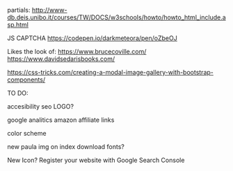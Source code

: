 

partials:
http://www-db.deis.unibo.it/courses/TW/DOCS/w3schools/howto/howto_html_include.asp.html

JS CAPTCHA
https://codepen.io/darkmeteora/pen/oZbeOJ

Likes the look of:
https://www.brucecoville.com/
https://www.davidsedarisbooks.com/

<!-- bootstrap modal carouse -->
https://css-tricks.com/creating-a-modal-image-gallery-with-bootstrap-components/

TO DO:
<!-- Lower img file size -->
accesibility
seo
LOGO?
<!-- cross browser consistency -->
google analitics
amazon affiliate links
<!-- pages for series -->
<!-- lightbox -->
<!-- apple tv on amber brown page -->
<!-- icons on every page -->
<!-- meta data on every page -->
<!-- scrollbar always visible on mobile -->
<!-- book mobile dropdown centered -->
color scheme
<!-- Captcha for contact page? -->
<!-- progressive image loading -->
<!-- typos -->
<!-- each page has a 'top' anchor tag -->
new paula img on index
download fonts?
<!-- Better Readme file -->
New Icon?
Register your website with Google Search Console
<!-- most popular books in allbooks carousel -->
<!-- CSS validation -->
<!-- HTML or XHTML validation -->
<!-- test all links -->







